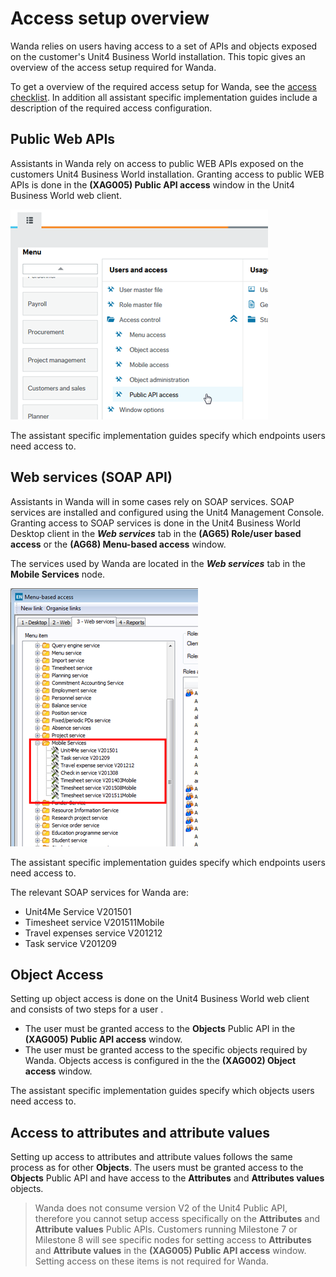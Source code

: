 # Access setup overview


Wanda relies on users having access to a set of APIs and objects exposed on the customer's Unit4 Business World installation. This topic gives an overview of the access setup required for Wanda.

To get a overview of the required access setup for Wanda, see the [access checklist](access-checklist.md). In addition all assistant specific implementation guides include a description of the required access configuration.


## Public Web APIs

Assistants in Wanda rely on access to public WEB APIs exposed on the customers Unit4 Business World installation. Granting access to public WEB APIs is done in the **(XAG005) Public API access** window in the Unit4 Business World web client.

![](images/publicapiaccess.png)

The assistant specific implementation guides specify which endpoints users need access to.

## Web services (SOAP API)

Assistants in Wanda will in some cases rely on SOAP services. SOAP services are installed and configured using the Unit4 Management Console. Granting access to SOAP services is done in the Unit4 Business World Desktop client in the _**Web services**_ tab in the **(AG65) Role/user based access** or the **(AG68) Menu-based access** window.

The services used by Wanda are located in the _**Web services**_ tab in the **Mobile Services** node.

![](images/mobileservicesaccess_75pct.png)

The assistant specific implementation guides specify which endpoints users need access to. 

The relevant SOAP services for Wanda are:

- Unit4Me Service V201501
- Timesheet service V201511Mobile
- Travel expenses service V201212
- Task service V201209

## Object Access

Setting up object access is done on the Unit4 Business World web client and consists of two steps for a user .

* The user must be granted access to the **Objects** Public API in the **(XAG005) Public API access** window.
* The user must be granted access to the specific objects required by Wanda. Objects access is configured in the the **(XAG002) Object access** window.


The assistant specific implementation guides specify which objects users need access to.

## Access to attributes and attribute values

Setting up access to attributes and attribute values follows the same process as for other **Objects**. The users must be granted access to the **Objects** Public API and have access to the **Attributes** and **Attributes values** objects.

> Wanda does not consume version V2 of the Unit4 Public API, therefore you cannot setup access specifically on the **Attributes** and **Attribute values** Public APIs. Customers running Milestone 7 or Milestone 8 will see specific nodes for setting access to **Attributes** and **Attribute values** in the **(XAG005) Public API access** window. Setting access on these items is not required for Wanda.



